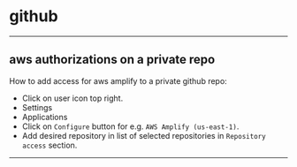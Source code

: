 # github

---

## aws authorizations on a private repo

How to add access for aws amplify to a private github repo:

- Click on user icon top right.  
- Settings  
- Applications  
- Click on `Configure` button for e.g. `AWS Amplify (us-east-1)`.  
- Add desired repository in list of selected repositories in `Repository access` section.

---
